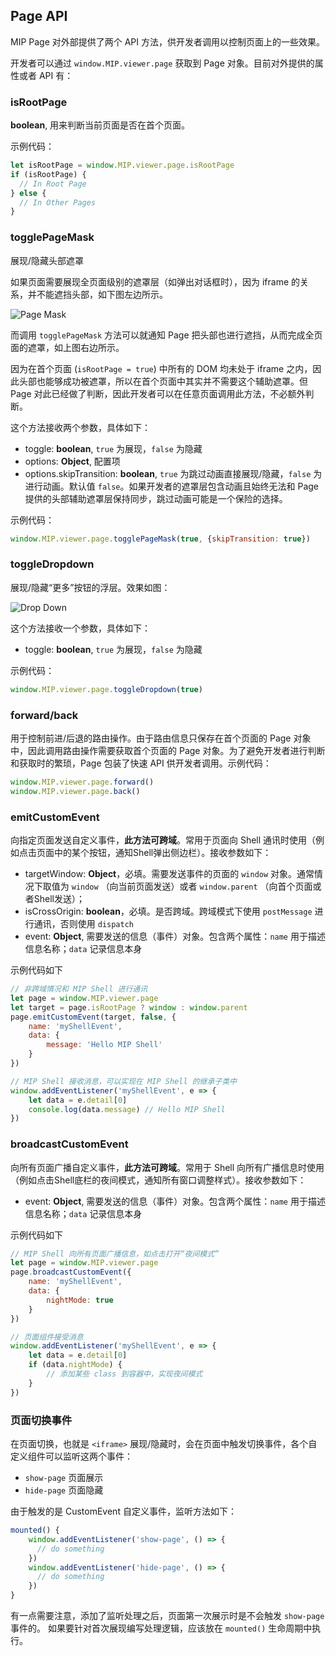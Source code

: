 ## Page API

MIP Page 对外部提供了两个 API 方法，供开发者调用以控制页面上的一些效果。

开发者可以通过 `window.MIP.viewer.page` 获取到 Page 对象。目前对外提供的属性或者 API 有：

### isRootPage

__boolean__, 用来判断当前页面是否在首个页面。

示例代码：

```javascript
let isRootPage = window.MIP.viewer.page.isRootPage
if (isRootPage) {
  // In Root Page
} else {
  // In Other Pages
}
```

### togglePageMask

展现/隐藏头部遮罩

如果页面需要展现全页面级别的遮罩层（如弹出对话框时），因为 iframe 的关系，并不能遮挡头部，如下图左边所示。

![Page Mask](http://boscdn.bpc.baidu.com/assets/mip2/page/page-mask-2.png)

而调用 `togglePageMask` 方法可以就通知 Page 把头部也进行遮挡，从而完成全页面的遮罩，如上图右边所示。

因为在首个页面 (`isRootPage = true`) 中所有的 DOM 均未处于 iframe 之内，因此头部也能够成功被遮罩，所以在首个页面中其实并不需要这个辅助遮罩。但 Page 对此已经做了判断，因此开发者可以在任意页面调用此方法，不必额外判断。

这个方法接收两个参数，具体如下：

* toggle: __boolean__, `true` 为展现，`false` 为隐藏
* options: __Object__, 配置项
* options.skipTransition: __boolean__, `true` 为跳过动画直接展现/隐藏，`false` 为进行动画。默认值 `false`。如果开发者的遮罩层包含动画且始终无法和 Page 提供的头部辅助遮罩层保持同步，跳过动画可能是一个保险的选择。

示例代码：

```javascript
window.MIP.viewer.page.togglePageMask(true, {skipTransition: true})
```

### toggleDropdown

展现/隐藏“更多”按钮的浮层。效果如图：

![Drop Down](http://boscdn.bpc.baidu.com/assets/mip2/page/dropdown-2.png)

这个方法接收一个参数，具体如下：

* toggle: __boolean__, `true` 为展现，`false` 为隐藏

示例代码：

```javascript
window.MIP.viewer.page.toggleDropdown(true)
```

### forward/back

用于控制前进/后退的路由操作。由于路由信息只保存在首个页面的 Page 对象中，因此调用路由操作需要获取首个页面的 Page 对象。为了避免开发者进行判断和获取时的繁琐，Page 包装了快速 API 供开发者调用。示例代码：

```javascript
window.MIP.viewer.page.forward()
window.MIP.viewer.page.back()
```

### emitCustomEvent

向指定页面发送自定义事件，__此方法可跨域__。常用于页面向 Shell 通讯时使用（例如点击页面中的某个按钮，通知Shell弹出侧边栏）。接收参数如下：

* targetWindow: __Object__，必填。需要发送事件的页面的 `window` 对象。通常情况下取值为 `window` （向当前页面发送）或者 `window.parent` （向首个页面或者Shell发送）；
* isCrossOrigin: __boolean__，必填。是否跨域。跨域模式下使用 `postMessage` 进行通讯，否则使用 `dispatch`
* event: __Object__, 需要发送的信息（事件）对象。包含两个属性：`name` 用于描述信息名称；`data` 记录信息本身

示例代码如下

```javascript
// 非跨域情况和 MIP Shell 进行通讯
let page = window.MIP.viewer.page
let target = page.isRootPage ? window : window.parent
page.emitCustomEvent(target, false, {
    name: 'myShellEvent',
    data: {
        message: 'Hello MIP Shell'
    }
})

// MIP Shell 接收消息，可以实现在 MIP Shell 的继承子类中
window.addEventListener('myShellEvent', e => {
    let data = e.detail[0]
    console.log(data.message) // Hello MIP Shell
})
```

### broadcastCustomEvent

向所有页面广播自定义事件，__此方法可跨域__。常用于 Shell 向所有广播信息时使用（例如点击Shell底栏的夜间模式，通知所有窗口调整样式）。接收参数如下：

* event: __Object__, 需要发送的信息（事件）对象。包含两个属性：`name` 用于描述信息名称；`data` 记录信息本身

示例代码如下

```javascript
// MIP Shell 向所有页面广播信息，如点击打开“夜间模式”
let page = window.MIP.viewer.page
page.broadcastCustomEvent({
    name: 'myShellEvent',
    data: {
        nightMode: true
    }
})

// 页面组件接受消息
window.addEventListener('myShellEvent', e => {
    let data = e.detail[0]
    if (data.nightMode) {
        // 添加某些 class 到容器中，实现夜间模式
    }
})
```

### 页面切换事件

在页面切换，也就是 `<iframe>` 展现/隐藏时，会在页面中触发切换事件，各个自定义组件可以监听这两个事件：
* `show-page` 页面展示
* `hide-page` 页面隐藏

由于触发的是 CustomEvent 自定义事件，监听方法如下：
```javascript
mounted() {
    window.addEventListener('show-page', () => {
      // do something
    })
    window.addEventListener('hide-page', () => {
      // do something
    })
}
```

有一点需要注意，添加了监听处理之后，页面第一次展示时是不会触发 `show-page` 事件的。
如果要针对首次展现编写处理逻辑，应该放在 `mounted()` 生命周期中执行。
